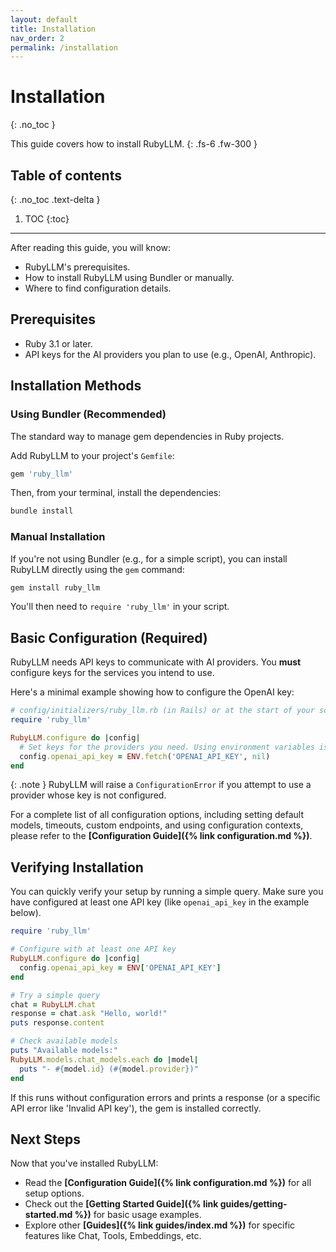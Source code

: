 ```yaml
---
layout: default
title: Installation
nav_order: 2
permalink: /installation
---
```


# Installation
{: .no_toc }

This guide covers how to install RubyLLM.
{: .fs-6 .fw-300 }

## Table of contents
{: .no_toc .text-delta }

1. TOC
{:toc}

---

After reading this guide, you will know:

*   RubyLLM's prerequisites.
*   How to install RubyLLM using Bundler or manually.
*   Where to find configuration details.

## Prerequisites

*   Ruby 3.1 or later.
*   API keys for the AI providers you plan to use (e.g., OpenAI, Anthropic).

## Installation Methods

### Using Bundler (Recommended)

The standard way to manage gem dependencies in Ruby projects.

Add RubyLLM to your project's `Gemfile`:

```ruby
gem 'ruby_llm'
```

Then, from your terminal, install the dependencies:

```bash
bundle install
```

### Manual Installation

If you're not using Bundler (e.g., for a simple script), you can install RubyLLM directly using the `gem` command:

```bash
gem install ruby_llm
```

You'll then need to `require 'ruby_llm'` in your script.

## Basic Configuration (Required)

RubyLLM needs API keys to communicate with AI providers. You **must** configure keys for the services you intend to use.

Here's a minimal example showing how to configure the OpenAI key:

```ruby
# config/initializers/ruby_llm.rb (in Rails) or at the start of your script
require 'ruby_llm'

RubyLLM.configure do |config|
  # Set keys for the providers you need. Using environment variables is best practice.
  config.openai_api_key = ENV.fetch('OPENAI_API_KEY', nil)
end
```

{: .note }
RubyLLM will raise a `ConfigurationError` if you attempt to use a provider whose key is not configured.

For a complete list of all configuration options, including setting default models, timeouts, custom endpoints, and using configuration contexts, please refer to the **[Configuration Guide]({% link configuration.md %})**.

## Verifying Installation

You can quickly verify your setup by running a simple query. Make sure you have configured at least one API key (like `openai_api_key` in the example below).

```ruby
require 'ruby_llm'

# Configure with at least one API key
RubyLLM.configure do |config|
  config.openai_api_key = ENV['OPENAI_API_KEY']
end

# Try a simple query
chat = RubyLLM.chat
response = chat.ask "Hello, world!"
puts response.content

# Check available models
puts "Available models:"
RubyLLM.models.chat_models.each do |model|
  puts "- #{model.id} (#{model.provider})"
end
```

If this runs without configuration errors and prints a response (or a specific API error like 'Invalid API key'), the gem is installed correctly.

## Next Steps

Now that you've installed RubyLLM:

*   Read the **[Configuration Guide]({% link configuration.md %})** for all setup options.
*   Check out the **[Getting Started Guide]({% link guides/getting-started.md %})** for basic usage examples.
*   Explore other **[Guides]({% link guides/index.md %})** for specific features like Chat, Tools, Embeddings, etc.
